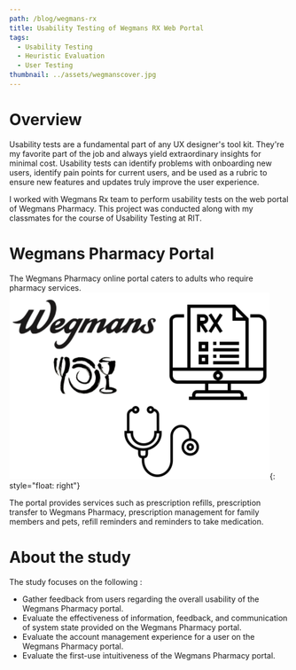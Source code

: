 ```yaml
---
path: /blog/wegmans-rx
title: Usability Testing of Wegmans RX Web Portal
tags:
  - Usability Testing
  - Heuristic Evaluation
  - User Testing
thumbnail: ../assets/wegmanscover.jpg
---
```

# Overview

Usability tests are a fundamental part of any UX designer's tool kit. They're my favorite part of the job and always yield extraordinary insights for minimal cost. Usability tests can identify problems with onboarding new users, identify pain points for current users, and be used as a rubric to ensure new features and updates truly improve the user experience.

I worked with Wegmans Rx team to perform usability tests on the web portal of Wegmans Pharmacy. This project was conducted along with my classmates for the course of Usability Testing at RIT.

# Wegmans Pharmacy Portal
The Wegmans Pharmacy online portal caters to adults who require pharmacy services. 
![Wegmans RX Illustration](../assets/wegmans_slide1.png){: style="float: right"}

The portal provides services such as prescription refills, prescription transfer to Wegmans Pharmacy, prescription management for family members and pets, refill reminders and reminders to take medication.

# About the study

The study focuses on the following :

* Gather feedback from users regarding the overall usability of the Wegmans Pharmacy portal.
* Evaluate the effectiveness of information, feedback, and communication of system state provided on the Wegmans Pharmacy portal.
* Evaluate the account management experience for a user on the Wegmans Pharmacy portal.
* Evaluate the first-use intuitiveness of the Wegmans Pharmacy portal.